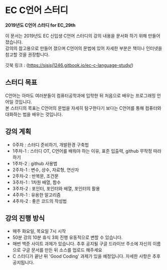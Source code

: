 # EC C언어 스터디
**2019년도 C언어 스터디 for EC_29th**

이 문서는 2019년도 EC 신입생 C언어 스터디의 강의 내용을 문서화 하기 위해 만들어 졌습니다.  
강의의 참고용으로 만들어 졌으며 C언어의 문법에 있어 자세한 부분은 책이나 인터넷을 참고할 것을 권장합니다.

깃북 링크 : (https://sjsjsj1246.gitbook.io/ec-c-language-study/)

## 스터디 목표

C언어는 아마도 여러분들이 컴퓨터공학과에 입학한 뒤 처음으로 배우는 프로그래밍 언어일 것입니다.  
본 스터디의 목표는 C언어의 문법을 자세히 탐구한다기 보다는 C언어를 통해 컴퓨터와 대화하는 법을 배우는 것입니다.

## 강의 계획

- 0주차   : 스터디 준비하기, 개발환경 구축법
- 1주차-1 : 스터디 OT, C언어를 배워야 하는 이유, 표준 입출력, github 무작정 따라하기
- 1주차-2 : github 사용법
- 2주차-1 : 변수, 상수, 자료형, 연산자
- 2주차-2 : 반복문, 조건문
- 3주차-1 : 1차원 배열, 함수
- 3주차-2 : 포인터, 포인터와 배열, 포인터의 활용
- 4주차-1 : 유용한 알고리즘
- 4주차-2 : 좋은 코드의 작성법

## 강의 진행 방식

- 매주 화요일, 목요일 7시 시작
- 50분 강의 10분 휴식 3회 진행 유동적으로 변할 수 있습니다.
- 매번 백준 사이트 과제가 있습니다. 추후 공지될 구글 드라이브 주소에 자신의 이름으로 구글 문서를 만든 뒤 소스를 업로드 해주세요
- C 스터디가 끝난 뒤 'Good Coding' 과제가 있을 예정입니다. 자세한 사항은 추후 공지됩니다.